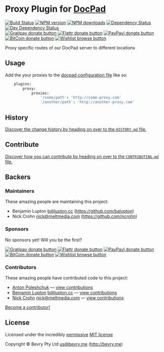 # Proxy Plugin for [DocPad](http://docpad.org)

<!-- BADGES/ -->

[![Build Status](https://img.shields.io/travis/docpad/docpad-plugin-proxy/master.svg)](http://travis-ci.org/docpad/docpad-plugin-proxy "Check this project's build status on TravisCI")
[![NPM version](https://img.shields.io/npm/v/docpad-plugin-proxy.svg)](https://npmjs.org/package/docpad-plugin-proxy "View this project on NPM")
[![NPM downloads](https://img.shields.io/npm/dm/docpad-plugin-proxy.svg)](https://npmjs.org/package/docpad-plugin-proxy "View this project on NPM")
[![Dependency Status](https://img.shields.io/david/docpad/docpad-plugin-proxy.svg)](https://david-dm.org/docpad/docpad-plugin-proxy)
[![Dev Dependency Status](https://img.shields.io/david/dev/docpad/docpad-plugin-proxy.svg)](https://david-dm.org/docpad/docpad-plugin-proxy#info=devDependencies)<br/>
[![Gratipay donate button](https://img.shields.io/gratipay/docpad.svg)](https://www.gratipay.com/docpad/ "Donate weekly to this project using Gratipay")
[![Flattr donate button](https://img.shields.io/badge/flattr-donate-yellow.svg)](http://flattr.com/thing/344188/balupton-on-Flattr "Donate monthly to this project using Flattr")
[![PayPayl donate button](https://img.shields.io/badge/paypal-donate-yellow.svg)](https://www.paypal.com/cgi-bin/webscr?cmd=_s-xclick&hosted_button_id=QB8GQPZAH84N6 "Donate once-off to this project using Paypal")
[![BitCoin donate button](https://img.shields.io/badge/bitcoin-donate-yellow.svg)](https://coinbase.com/checkouts/9ef59f5479eec1d97d63382c9ebcb93a "Donate once-off to this project using BitCoin")
[![Wishlist browse button](https://img.shields.io/badge/wishlist-donate-yellow.svg)](http://amzn.com/w/2F8TXKSNAFG4V "Buy an item on our wishlist for us")

<!-- /BADGES -->


Proxy specific routes of our DocPad server to different locations


## Usage
Add the your proxies to the [docpad configuration file](http://docpad.org/docs/config) like so:

``` coffee
	plugins:
		proxy:
			proxies: 
				'/some/path': 'http://some-proxy.com'
				'/another/path': 'http://another-proxy.com'
```


<!-- HISTORY/ -->

## History
[Discover the change history by heading on over to the `HISTORY.md` file.](https://github.com/docpad/docpad-plugin-proxy/blob/master/HISTORY.md#files)

<!-- /HISTORY -->


<!-- CONTRIBUTE/ -->

## Contribute

[Discover how you can contribute by heading on over to the `CONTRIBUTING.md` file.](https://github.com/docpad/docpad-plugin-proxy/blob/master/CONTRIBUTING.md#files)

<!-- /CONTRIBUTE -->


<!-- BACKERS/ -->

## Backers

### Maintainers

These amazing people are maintaining this project:

- Benjamin Lupton <b@lupton.cc> (https://github.com/balupton)
- Nick Crohn <nick@meltmedia.com> (https://github.com/ncrohn)

### Sponsors

No sponsors yet! Will you be the first?

[![Gratipay donate button](https://img.shields.io/gratipay/docpad.svg)](https://www.gratipay.com/docpad/ "Donate weekly to this project using Gratipay")
[![Flattr donate button](https://img.shields.io/badge/flattr-donate-yellow.svg)](http://flattr.com/thing/344188/balupton-on-Flattr "Donate monthly to this project using Flattr")
[![PayPayl donate button](https://img.shields.io/badge/paypal-donate-yellow.svg)](https://www.paypal.com/cgi-bin/webscr?cmd=_s-xclick&hosted_button_id=QB8GQPZAH84N6 "Donate once-off to this project using Paypal")
[![BitCoin donate button](https://img.shields.io/badge/bitcoin-donate-yellow.svg)](https://coinbase.com/checkouts/9ef59f5479eec1d97d63382c9ebcb93a "Donate once-off to this project using BitCoin")
[![Wishlist browse button](https://img.shields.io/badge/wishlist-donate-yellow.svg)](http://amzn.com/w/2F8TXKSNAFG4V "Buy an item on our wishlist for us")

### Contributors

These amazing people have contributed code to this project:

- [Anton Poleshchuk](https://github.com/apoleshchuk) — [view contributions](https://github.com/docpad/docpad-plugin-proxy/commits?author=apoleshchuk)
- [Benjamin Lupton](https://github.com/balupton) <b@lupton.cc> — [view contributions](https://github.com/docpad/docpad-plugin-proxy/commits?author=balupton)
- [Nick Crohn](https://github.com/ncrohn) <nick@meltmedia.com> — [view contributions](https://github.com/docpad/docpad-plugin-proxy/commits?author=ncrohn)

[Become a contributor!](https://github.com/docpad/docpad-plugin-proxy/blob/master/CONTRIBUTING.md#files)

<!-- /BACKERS -->


<!-- LICENSE/ -->

## License

Licensed under the incredibly [permissive](http://en.wikipedia.org/wiki/Permissive_free_software_licence) [MIT license](http://creativecommons.org/licenses/MIT/)

Copyright &copy; Bevry Pty Ltd <us@bevry.me> (http://bevry.me)

<!-- /LICENSE -->


